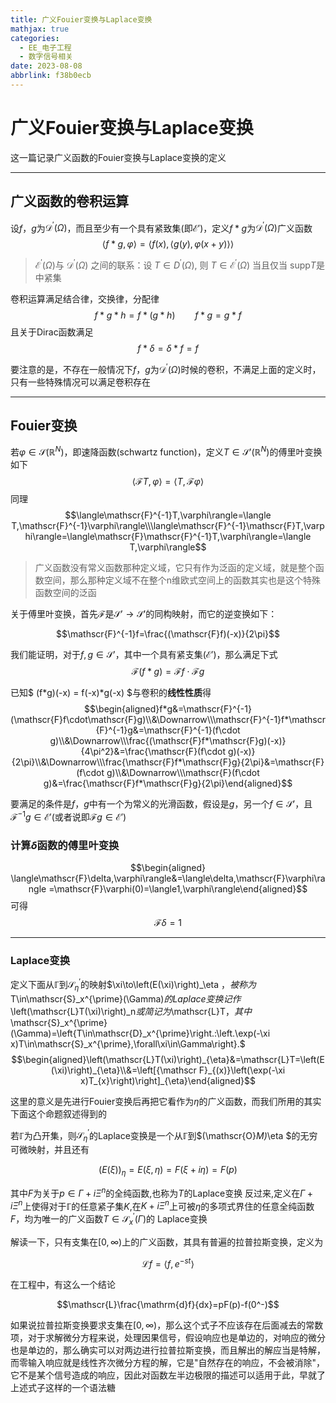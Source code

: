 ```yaml
---
title: 广义Fouier变换与Laplace变换
mathjax: true
categories:
  - EE_电子工程
  - 数字信号相关
date: 2023-08-08
abbrlink: f38b0ecb
---
```



# 广义Fouier变换与Laplace变换
这一篇记录广义函数的Fouier变换与Laplace变换的定义

<!--more-->

---

## 广义函数的卷积运算
设$f$，$g$为$\mathcal{D}^{\prime}(\Omega)$，而且至少有一个具有紧致集(即$\mathcal{E}'$)，定义$f*g$为$\mathcal{D}^{\prime}(\Omega)$广义函数
$$
\langle f*g,\varphi\rangle=\langle f(x),\langle g(y),\varphi(x+y)\rangle\rangle
$$

>$\mathcal{E}^{\prime}(\Omega)$与 $\mathcal{D}^{\prime}(\Omega)$ 之间的联系：设 $T\in D^{\prime}(\Omega),$ 则 $T\in\mathcal{E}^{\prime}(\Omega)$ 当且仅当 $\mathrm{supp} T$是中紧集



卷积运算满足结合律，交换律，分配律
$$f*g*h=f*(g*h)\qquad f*g=g*f$$
且关于Dirac函数满足
$$f*\delta=\delta*f=f$$

要注意的是，不存在一般情况下$f$，$g$为$\mathcal{D}^{\prime}(\Omega)$时候的卷积，不满足上面的定义时，只有一些特殊情况可以满足卷积存在

---

## Fouier变换
若$\varphi\in\mathscr{S}(\mathbb{R}^N)$，即速降函数(schwartz function)，定义$T\in\mathscr{S}'(\mathbb{R}^N)$的傅里叶变换如下
$$\langle\mathscr{F}T,\varphi\rangle=\langle T,\mathscr{F}\varphi\rangle $$
同理
$$\langle\mathscr{F}^{-1}T,\varphi\rangle=\langle T,\mathscr{F}^{-1}\varphi\rangle\\\langle\mathscr{F}^{-1}\mathscr{F}T,\varphi\rangle=\langle\mathscr{F}\mathscr{F}^{-1}T,\varphi\rangle=\langle T,\varphi\rangle$$

> 广义函数没有常义函数那种定义域，它只有作为泛函的定义域，就是整个函数空间，那么那种定义域不在整个n维欧式空间上的函数其实也是这个特殊函数空间的泛函

关于傅里叶变换，首先$\mathscr{F}$是$\mathscr{S}'\to\mathscr{S}'$的同构映射，而它的逆变换如下：

$$\mathscr{F}^{-1}f=\frac{(\mathscr{F}f)(-x)}{2\pi}$$

我们能证明，对于$f,g\in\mathscr{S}'$，其中一个具有紧支集($\mathscr{E}'$)，那么满足下式
$$\mathscr{F}(f*g)=\mathscr{F}f\cdot\mathscr{F}g$$

已知$ (f*g)(-x) = f(-x)*g(-x) $与卷积的**线性性质**得
$$\begin{aligned}f*g&=\mathscr{F}^{-1}(\mathscr{F}f\cdot\mathscr{F}g)\\&\Downarrow\\\mathscr{F}^{-1}f*\mathscr{F}^{-1}g&=\mathscr{F}^{-1}(f\cdot g)\\&\Downarrow\\\frac{(\mathscr{F}f*\mathscr{F}g)(-x)}{4\pi^2}&=\frac{\mathscr{F}(f\cdot g)(-x)}{2\pi}\\&\Downarrow\\\frac{\mathscr{F}f*\mathscr{F}g}{2\pi}&=\mathscr{F}(f\cdot g)\\&\Downarrow\\\mathscr{F}(f\cdot g)&=\frac{\mathscr{F}f*\mathscr{F}g}{2\pi}\end{aligned}$$

要满足的条件是$f$，$g$中有一个为常义的光滑函数，假设是$g$，另一个$f\in\mathscr{S}'$，且$\mathscr{F}^{-1}g\in\mathscr{E}'$(或者说即$\mathscr{F}g\in\mathscr{E}'$)

### 计算$\delta$函数的傅里叶变换
$$\begin{aligned}
\langle\mathscr{F}\delta,\varphi\rangle&=\langle\delta,\mathscr{F}\varphi\rangle =\mathscr{F}\varphi(0)=\langle1,\varphi\rangle\end{aligned}$$
可得
$$\mathscr{F}\delta=1$$

---

### Laplace变换
定义下面从$\mathbb{\Gamma}$到$\mathscr{S}_{\eta}^{\prime}$的映射$\xi\to\left(E(\xi)\right)_\eta $，被称为$T\in\mathscr{S}_x^{\prime}(\Gamma)$的Laplace变换记作$\left(\mathscr{L}T(\xi)\right)_n$或简记为$\mathscr{L}T$，其中$\mathscr{S}_x^{\prime}(\Gamma)=\left\{T\in\mathscr{D}_x^{\prime}\right.:\left.\exp(-\xi x)T\in\mathscr{S}_x^{\prime},\forall\xi\in\Gamma\right\}.$
$$\begin{aligned}\left(\mathscr{L}T(\xi)\right)_{\eta}&=\mathscr{L}T=\left(E(\xi)\right)_{\eta}\\&=\left[{\mathscr F}_{(x)}\left(\exp(-\xi x)T_{x}\right)\right]_{\eta}\end{aligned}$$

这里的意义是先进行Fouier变换后再把它看作为$\eta$的广义函数，而我们所用的其实下面这个命题叙述得到的

若$\mathbb{\Gamma}$为凸开集，则$\mathscr{S}_{\eta}^{\prime}$的Laplace变换是一个从$\mathbb{\Gamma}$到$(\mathscr{O}_M)_\eta $的无穷可微映射，并且还有

$$
\left(E(\xi)\right)_\eta=E(\xi,\eta)=F(\xi+i\eta)=F(p)
$$

其中$F$为关于$p\in\Gamma+i\Xi^n$的全纯函数,也称为$T$的Laplace变换
反过来,定义在$\Gamma+i\Xi^n$上使得对于$\mathbb{\Gamma}$的任意紧子集$K$,在$K+i\Xi^n$上可被$\eta$的多项式界住的任意全纯函数$F$，均为唯一的广义函数$T\in\mathscr{S}_x^{\prime}(\Gamma)$的 Laplace变换

解读一下，只有支集在$[0,\infty)$上的广义函数，其具有普遍的拉普拉斯变换，定义为

$$\mathscr{L}f=\langle f,e^{-st}\rangle$$

在工程中，有这么一个结论

$$\mathscr{L}\frac{\mathrm{d}f}{dx}=pF(p)-f(0^-)$$

如果说拉普拉斯变换要求支集在$[0,\infty)$，那么这个式子不应该存在后面减去的常数项，对于求解微分方程来说，处理因果信号，假设响应也是单边的，对响应的微分也是单边的，那么确实可以对两边进行拉普拉斯变换，而且解出的解应当是特解，而零输入响应就是线性齐次微分方程的解，它是"自然存在的响应，不会被消除"，它不是某个信号造成的响应，因此对函数左半边极限的描述可以适用于此，早就了上述式子这样的一个语法糖
